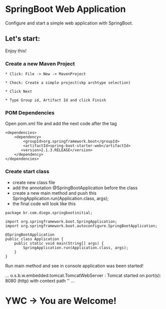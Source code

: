 # SpringBoot Web Application

Configure and start a simple web application with SpringBoot.

## Let's start:

Enjoy this!

### Create a new Maven Project

	* Click: File -> New -> MavenProject

	* Check: Create a simple project(skp archtype selection)

	* Click Next

	* Type Group id, Artifact Id and click Finish

### POM Dependencies

Open pom.xml file and add the next code after the </project> tag

```
<dependencies>
	<dependency>
		<groupId>org.springframework.boot</groupId>
		<artifactId>spring-boot-starter-web</artifactId>
       <version>2.1.3.RELEASE</version>
	</dependency>
</dependencies>
```

### Create start class
* create new class file 
* add the annotation @SpringBootApplication before the class
* create a new main method and push this SpringApplication.run(Application.class, args);
* the final code will look like this
```
package br.com.diego.springbootinitial;

import org.springframework.boot.SpringApplication;
import org.springframework.boot.autoconfigure.SpringBootApplication;

@SpringBootApplication
public class Application {
	public static void main(String[] args) {
		SpringApplication.run(Application.class, args);
	}
}
```

Run main method and see in console application was been started!

...
  o.s.b.w.embedded.tomcat.TomcatWebServer  : Tomcat started on port(s): 8080 (http) with context path ''
...

# YWC -> You are Welcome!
